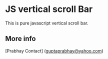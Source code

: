 # JS vertical scroll Bar

This is pure javascript vertical scroll bar.

## More info

[Prabhay Contact] (guptaprabhay@yahoo.com)
